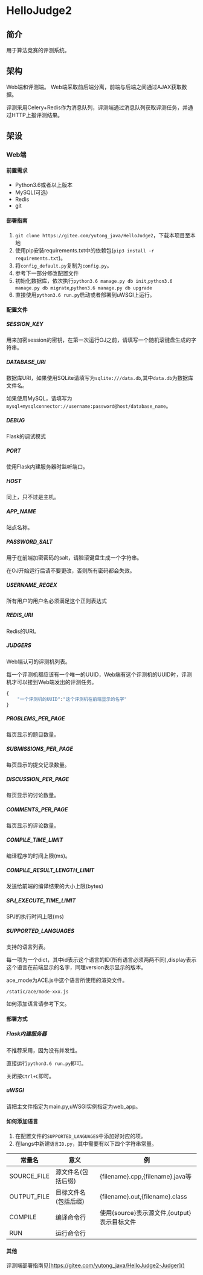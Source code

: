 # HelloJudge2

## 简介
用于算法竞赛的评测系统。

## 架构
Web端和评测端。
Web端采取前后端分离，前端与后端之间通过AJAX获取数据。

评测采用Celery+Redis作为消息队列，评测端通过消息队列获取评测任务，并通过HTTP上报评测结果。

## 架设
### Web端
#### 前置需求
- Python3.6或者以上版本
- MySQL(可选)
- Redis
- git
#### 部署指南
1. ```git clone https://gitee.com/yutong_java/HelloJudge2```，下载本项目至本地
2. 使用pip安装requirements.txt中的依赖包(```pip3 install -r requirements.txt```)。
3. 将```config_default.py```复制为```config.py```。
4. 参考下一部分修改配置文件
5. 初始化数据库，依次执行```python3.6 manage.py db init```,```python3.6 manage.py db migrate```,```python3.6 manage.py db upgrade```
6. 直接使用```python3.6 run.py```启动或者部署到uWSGI上运行。
#### 配置文件
##### SESSION_KEY
用来加密session的密钥，在第一次运行OJ之前，请填写一个随机滚键盘生成的字符串。
##### DATABASE_URI
数据库URI，如果使用SQLite请填写为```sqlite:///data.db```,其中```data.db```为数据库文件名。

如果使用MySQL，请填写为```mysql+mysqlconnector://username:password@host/database_name```。
##### DEBUG
Flask的调试模式
##### PORT
使用Flask内建服务器时监听端口。
##### HOST
同上，只不过是主机。
##### APP_NAME
站点名称。
##### PASSWORD_SALT
用于在前端加密密码的salt，请脸滚键盘生成一个字符串。

在OJ开始运行后请不要更改，否则所有密码都会失效。
##### USERNAME_REGEX 
所有用户的用户名必须满足这个正则表达式
##### REDIS_URI
Redis的URI。
##### JUDGERS
Web端认可的评测机列表。

每一个评测机都应该有一个唯一的UUID，Web端有这个评测机的UUID时，评测机才可以接到Web端发出的评测任务。
```python
{
    "一个评测机的UUID":"这个评测机在前端显示的名字"
}
```
##### PROBLEMS_PER_PAGE
每页显示的题目数量。
##### SUBMISSIONS_PER_PAGE
每页显示的提交记录数量。
##### DISCUSSION_PER_PAGE
每页显示的讨论数量。
##### COMMENTS_PER_PAGE
每页显示的评论数量。
##### COMPILE_TIME_LIMIT
编译程序的时间上限(ms)。
##### COMPILE_RESULT_LENGTH_LIMIT
发送给前端的编译结果的大小上限(bytes)
##### SPJ_EXECUTE_TIME_LIMIT
SPJ的执行时间上限(ms)
##### SUPPORTED_LANGUAGES
支持的语言列表。

每一项为一个dict，其中id表示这个语言的ID(所有语言必须两两不同),display表示这个语言在前端显示的名字，同理version表示显示的版本。

ace_mode为ACE.js中这个语言所使用的渲染文件。

```/static/ace/mode-xxx.js```

如何添加语言请参考下文。

#### 部署方式
##### Flask内建服务器
不推荐采用，因为没有并发性。

直接运行```python3.6 run.py```即可。

关闭按```Ctrl+C```即可。

##### uWSGI
请把主文件指定为main.py,uWSGI实例指定为web_app。
#### 如何添加语言
1. 在配置文件的```SUPPORTED_LANGUAGES```中添加好对应的项。
2. 在langs中新建```语言ID.py```，其中需要有以下四个字符串常量。


| 常量名 | 意义 | 例 |
| -- | - | -- |
|SOURCE_FILE|源文件名(包括后缀)|{filename}.cpp,{filename}.java等|
|OUTPUT_FILE|目标文件名(包括后缀)|{filename}.out,{filename}.class|
|COMPILE|编译命令行|使用{source}表示源文件,{output}表示目标文件|
|RUN|运行命令行||
#### 其他
评测端部署指南见[https://gitee.com/yutong_java/HelloJudge2-Judger]()